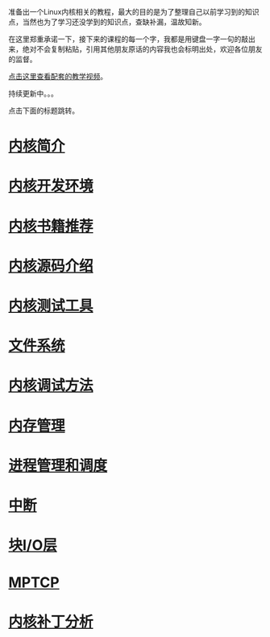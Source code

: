 准备出一个Linux内核相关的教程，最大的目的是为了整理自己以前学习到的知识点，当然也为了学习还没学到的知识点，查缺补漏，温故知新。

在这里郑重承诺一下，接下来的课程的每一个字，我都是用键盘一字一句的敲出来，绝对不会复制粘贴，引用其他朋友原话的内容我也会标明出处，欢迎各位朋友的监督。

[点击这里查看配套的教学视频](https://chenxiaosong.com/courses/kernel/video.html)。

持续更新中。。。

点击下面的标题跳转。

# [内核简介](https://chenxiaosong.com/courses/kernel/kernel-introduction.html)

# [内核开发环境](https://chenxiaosong.com/courses/kernel/kernel-dev-environment.html)

# [内核书籍推荐](https://chenxiaosong.com/courses/kernel/kernel-book.html)

# [内核源码介绍](https://chenxiaosong.com/courses/kernel/kernel-source.html)

# [内核测试工具](https://chenxiaosong.com/courses/kernel/kernel-tests.html)

# [文件系统](https://chenxiaosong.com/courses/kernel/kernel-fs.html)

# [内核调试方法](https://chenxiaosong.com/courses/kernel/kernel-debug.html)

# [内存管理](https://chenxiaosong.com/courses/kernel/kernel-mm.html)

# [进程管理和调度](https://chenxiaosong.com/courses/kernel/kernel-process.html)

# [中断](https://chenxiaosong.com/courses/kernel/kernel-interrupt.html)

# [块I/O层](https://chenxiaosong.com/courses/kernel/kernel-block.html)

# [MPTCP](https://chenxiaosong.com/courses/kernel/mptcp.html)

# [内核补丁分析](https://chenxiaosong.com/courses/kernel/kernel-patches.html)

<!--
# [内核同步](https://chenxiaosong.com/courses/kernel/kernel-sync.html)

# [系统调用](https://chenxiaosong.com/courses/kernel/kernel-syscall.html)

# [BPF](https://chenxiaosong.com/courses/kernel/kernel-bpf.html)

# [网络](https://chenxiaosong.com/courses/kernel/kernel-networks.html)
-->

